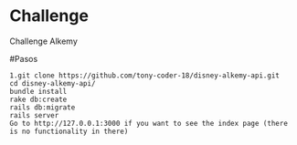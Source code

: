 # Challenge
Challenge Alkemy

#Pasos

    1.git clone https://github.com/tony-coder-18/disney-alkemy-api.git
    cd disney-alkemy-api/
    bundle install
    rake db:create
    rails db:migrate
    rails server
    Go to http://127.0.0.1:3000 if you want to see the index page (there is no functionality in there)
